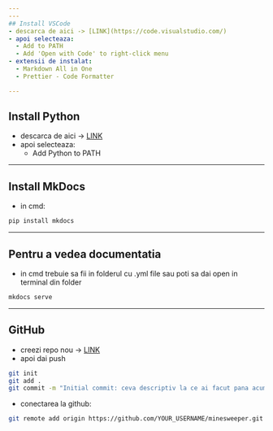 ```yaml
---
---
## Install VSCode
- descarca de aici -> [LINK](https://code.visualstudio.com/)
- apoi selecteaza:
  - Add to PATH
  - Add 'Open with Code' to right-click menu
- extensii de instalat:
  - Markdown All in One
  - Prettier - Code Formatter

---
```

## Install Python
- descarca de aici -> [LINK](https://www.python.org/downloads/)
- apoi selecteaza:
  - Add Python to PATH


---
## Install MkDocs
- in cmd:
```bash
pip install mkdocs
```

---
## Pentru a vedea documentatia
- in cmd trebuie sa fii in folderul cu .yml file sau poti sa dai open in terminal din folder
```bash
mkdocs serve
```

---
## GitHub
- creezi repo nou -> [LINK](https://github.com/new)
- apoi dai push
```bash
git init
git add .
git commit -m "Initial commit: ceva descriptiv la ce ai facut pana acum"
```
- conectarea la github:
```bash
git remote add origin https://github.com/YOUR_USERNAME/minesweeper.git
```
